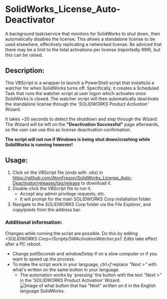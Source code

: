 # SolidWorks_License_Auto-Deactivator
A background task/service that monitors for SolidWorks to shut down, then automatically disables the license; This allows a standalone license to be used elsewhere, effectively replicating a networked license. Be adviced that there may be a limit to the total activations per license (reportedly 999), but this can be raised.

## Description:
This VBScript is a wrapper to launch a PowerShell script that installs/is a watcher for when SolidWorks turns off.
Specifically, it creates a Scheduled Task that runs the watcher script at user logon which activates once SolidWorks is closed. The watcher script will then automatically deactivate the standalone license through the *'SOLIDWORKS Product Activation'* Wizard.

It takes ~20 seconds to detect the shutdown and step through the Wizard.
The Wizard will be left on the **"Deactivation Successful"** page afterwards, so the user can use this as license deactivation confirmation.

**The script will not run if Windows is being shut down/crashing while SolidWorks is running however!**


## Usage:
1. Click on the VBScript file (*ends with .vbs*) in https://github.com/AtonFreson/SolidWorks_License_Auto-Deactivator/releases/tag/release to download it.
2. Double-click the VBScript file to run it.
    - Accept any admin privilege requests, etc. 
    - It will prompt for the main SOLIDWORKS Corp installation folder.
4. Navigate to the *SOLIDWORKS Corp* folder via the *File Explorer*, and *copy/paste* from the address bar.

### Additional information:
Changes while running the script are possible. Do this by editing *\<SOLIDWORKS Corp\>/Scripts/SWActivationWatcher.ps1*. Edits take effect after a PC reboot.
- Change *pollSeconds* and *windowDelay* if on a slow computer or if you want to speed up the process.
- To make the script work in your language, *ctrl+f* replace *"Next >"* with what's written on the same button in your language.
    - The automation works by 'pressing' the button with the text *"Next >"* in the 'SOLIDWORKS Product Activation' Wizard. 
![Image of what button that has "Next" written on it in the English language SolidWorks.](https://i.imgur.com/KPhdSvo.png)
